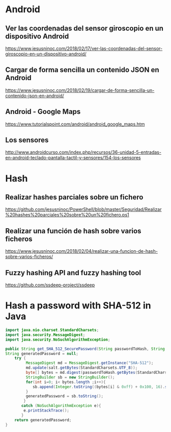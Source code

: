 # Android
## Ver las coordenadas del sensor giroscopio en un dispositivo Android
https://www.jesusninoc.com/2018/02/17/ver-las-coordenadas-del-sensor-giroscopio-en-un-dispositivo-android/
## Cargar de forma sencilla un contenido JSON en Android
https://www.jesusninoc.com/2018/02/19/cargar-de-forma-sencilla-un-contenido-json-en-android/
## Android - Google Maps
https://www.tutorialspoint.com/android/android_google_maps.htm
## Los sensores
http://www.androidcurso.com/index.php/recursos/36-unidad-5-entradas-en-android-teclado-pantalla-tactil-y-sensores/154-los-sensores

# Hash
## Realizar hashes parciales sobre un fichero
https://github.com/jesusninoc/PowerShell/blob/master/Seguridad/Realizar%20hashes%20parciales%20sobre%20un%20fichero.ps1
## Realizar una función de hash sobre varios ficheros
https://www.jesusninoc.com/2018/02/04/realizar-una-funcion-de-hash-sobre-varios-ficheros/
## Fuzzy hashing API and fuzzy hashing tool 
https://github.com/ssdeep-project/ssdeep

# Hash a password with SHA-512 in Java
```Java
import java.nio.charset.StandardCharsets;
import java.security.MessageDigest;
import java.security.NoSuchAlgorithmException;

public String get_SHA_512_SecurePassword(String passwordToHash, String   salt){
String generatedPassword = null;
    try {
         MessageDigest md = MessageDigest.getInstance("SHA-512");
         md.update(salt.getBytes(StandardCharsets.UTF_8));
         byte[] bytes = md.digest(passwordToHash.getBytes(StandardCharsets.UTF_8));
         StringBuilder sb = new StringBuilder();
         for(int i=0; i< bytes.length ;i++){
            sb.append(Integer.toString((bytes[i] & 0xff) + 0x100, 16).substring(1));
         }
         generatedPassword = sb.toString();
        } 
       catch (NoSuchAlgorithmException e){
        e.printStackTrace();
       }
    return generatedPassword;
}
```
